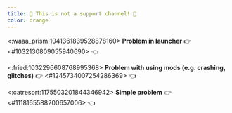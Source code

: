 ```yaml
---
title: 🚨 This is not a support channel! 🚨 
color: orange
---
```


<:waaa_prism:1041361839528878160> **Problem in launcher**
👉 <#1032130809055940690> 👈 

<:fried:1032296608768995368> **Problem with using mods (e.g. crashing, glitches)**
👉 <#1245734007254286369> 👈

<:catresort:1175503201844346942> **Simple problem**
👉 <#1118165588200657006> 👈
